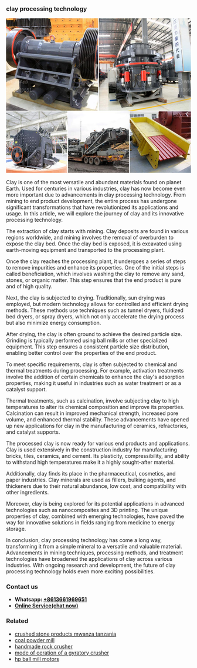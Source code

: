 <h3>clay processing technology</h3><img src='1708309285.jpg' alt=''><p>Clay is one of the most versatile and abundant materials found on planet Earth. Used for centuries in various industries, clay has now become even more important due to advancements in clay processing technology. From mining to end product development, the entire process has undergone significant transformations that have revolutionized its applications and usage. In this article, we will explore the journey of clay and its innovative processing technology.</p><p>The extraction of clay starts with mining. Clay deposits are found in various regions worldwide, and mining involves the removal of overburden to expose the clay bed. Once the clay bed is exposed, it is excavated using earth-moving equipment and transported to the processing plant.</p><p>Once the clay reaches the processing plant, it undergoes a series of steps to remove impurities and enhance its properties. One of the initial steps is called beneficiation, which involves washing the clay to remove any sand, stones, or organic matter. This step ensures that the end product is pure and of high quality.</p><p>Next, the clay is subjected to drying. Traditionally, sun drying was employed, but modern technology allows for controlled and efficient drying methods. These methods use techniques such as tunnel dryers, fluidized bed dryers, or spray dryers, which not only accelerate the drying process but also minimize energy consumption.</p><p>After drying, the clay is often ground to achieve the desired particle size. Grinding is typically performed using ball mills or other specialized equipment. This step ensures a consistent particle size distribution, enabling better control over the properties of the end product.</p><p>To meet specific requirements, clay is often subjected to chemical and thermal treatments during processing. For example, activation treatments involve the addition of certain chemicals to enhance the clay's adsorption properties, making it useful in industries such as water treatment or as a catalyst support.</p><p>Thermal treatments, such as calcination, involve subjecting clay to high temperatures to alter its chemical composition and improve its properties. Calcination can result in improved mechanical strength, increased pore volume, and enhanced thermal stability. These advancements have opened up new applications for clay in the manufacturing of ceramics, refractories, and catalyst supports.</p><p>The processed clay is now ready for various end products and applications. Clay is used extensively in the construction industry for manufacturing bricks, tiles, ceramics, and cement. Its plasticity, compressibility, and ability to withstand high temperatures make it a highly sought-after material.</p><p>Additionally, clay finds its place in the pharmaceutical, cosmetics, and paper industries. Clay minerals are used as fillers, bulking agents, and thickeners due to their natural abundance, low cost, and compatibility with other ingredients.</p><p>Moreover, clay is being explored for its potential applications in advanced technologies such as nanocomposites and 3D printing. The unique properties of clay, combined with emerging technologies, have paved the way for innovative solutions in fields ranging from medicine to energy storage.</p><p>In conclusion, clay processing technology has come a long way, transforming it from a simple mineral to a versatile and valuable material. Advancements in mining techniques, processing methods, and treatment technologies have broadened the applications of clay across various industries. With ongoing research and development, the future of clay processing technology holds even more exciting possibilities.</p><h3>Contact us</h3><ul><li><strong>Whatsapp:&nbsp;<a href="https://wa.me/8613661969651">+8613661969651</a></strong></li><li><a href="https://swt.shibang-china.com/?git&amp;zhl&amp;clay processing technology"><strong>Online Service(chat now)</strong></a></li></ul><h3>Related</h3><ul><li><a href='crushed stone products mwanza tanzania.md'>crushed stone products mwanza tanzania</a></li><li><a href='coal powder mill.md'>coal powder mill</a></li><li><a href='handmade rock crusher.md'>handmade rock crusher</a></li><li><a href='mode of oeration of a gyratory crusher.md'>mode of oeration of a gyratory crusher</a></li><li><a href='hp ball mill motors.md'>hp ball mill motors</a></li></ul>